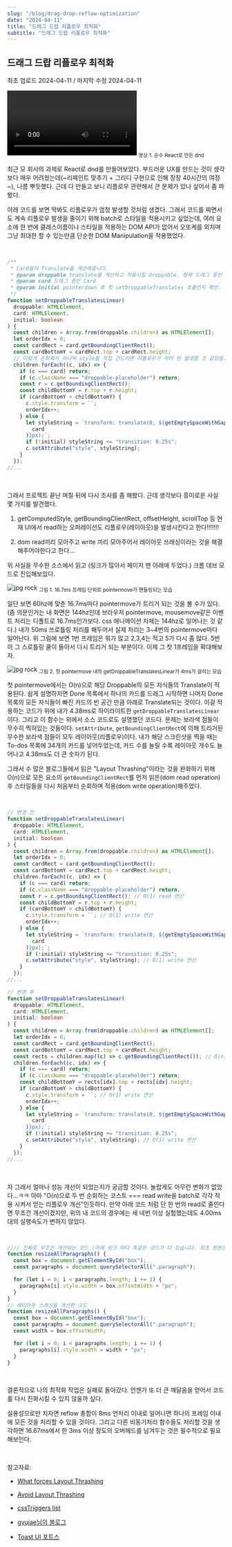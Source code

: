 ```yaml
---
slug: "/blog/drag-drop-reflow-optimization"
date: "2024-04-11"
title: "드래그 드랍 리플로우 최적화"
subtitle: "드래그 드랍 리플로우 최적화"
---
```


## **드래그 드랍 리플로우 최적화**

<p class="text-time">최초 업로드 2024-04-11 / 마지막 수정 2024-04-11</p>

<div class="video-container">
  <video src="https://d1ykeqyorqdego.cloudfront.net/new-assets/dnd-reflow/main-vid.mp4" controls></video>
  <sub class>영상 1. 순수 React로 만든 dnd</sub>
</div>

최근 모 회사의 과제로 React로 dnd를 만들어보았다. 부드러운 UX를 만드는 것이 생각보다 매우 어려웠는데(~리페인트 맞추기 + 그리디 구현으로 인해 장장 40시간의 여정~), 나름 뿌듯했다. 근데 다 만들고 보니 리플로우 관련해서 큰 문제가 있나 싶어서 좀 파봤다.

아래 코드를 보면 딱봐도 리플로우가 엄청 발생할 것처럼 생겼다. 그래서 코드를 짜면서도 계속 리플로우 발생을 줄이기 위해 batch로 스타일을 적용시키고 싶었는데, 여러 요소에 한 번에 클래스이름이나 스타일을 적용하는 DOM API가 없어서 오또케를 외치며 그냥 최대한 할 수 있는만큼 단순한 DOM Manipulation을 적용했었다.

<br/>

```ts
/**
 * Card들의 Translate을 계산해줍니다.
 * @param droppable translate를 계산하고 적용시킬 droppable. 현재 드래그 중인 Card 위치에 있는 droppable입니다.
 * @param card 드래그 중인 Card
 * @param initial pointerdown 후 첫 setDroppableTranslates 호출인지 확인.
 */
function setDroppableTranslatesLinear(
  droppable: HTMLElement,
  card: HTMLElement,
  initial: boolean
) {
  const children = Array.from(droppable.children) as HTMLElement[];
  let orderIdx = 0;
  const cardRect = card.getBoundingClientRect();
  const cardBottomY = cardRect.top + cardRect.height;
  // 이렇게 순회해서 하나씩 style을 직접 건드리면 리플로우가 여러 번 발생할 것 같았음.
  children.forEach((c, idx) => {
    if (c === card) return;
    if (c.className === "droppable-placeholder") return;
    const r = c.getBoundingClientRect();
    const childBottomY = r.top + r.height;
    if (cardBottomY > childBottomY) {
      c.style.transform = ``;
      orderIdx++;
    } else {
      let styleString = `transform: translate(0, ${getEmptySpaceWithGap(
        card
      )}px);`;
      if (!initial) styleString += "transition: 0.25s";
      c.setAttribute("style", styleString);
    }
  });
//...
```

<br/>

그래서 프로젝트 끝난 며칠 뒤에 다시 조사를 좀 해봤다. 근데 생각보다 흥미로운 사실 몇 가지를 발견했다.

1. getComputedStyle, getBoundingClientRect, offsetHeight, scrollTop 등 현재 UI에서 read하는 오퍼레이션도 리플로우(레이아웃)을 발생시킨다고 한다!!!!!!!

2. dom read끼리 모아주고 write 끼리 모아주어서 레이아웃 쓰래싱이라는 것을 해결해주어야한다고 한다...

위 사실을 무수한 소스에서 읽고 (링크가 많아서 페이지 맨 아래에 두었다.) 크롬 데브 모드로 진입해보았다.

<div class="image-container">
  <img class="md-image" src="https://d1ykeqyorqdego.cloudfront.net/new-assets/dnd-reflow/sc1.png" alt="jpg rock"/>
  <sub class>그림 1. 16.7ms 프레임 단위로 pointermove가 핸들링되는 모습</sub>
</div>

일단 보면 60hz에 맞춘 16.7ms마다 pointermove가 트리거 되는 것을 볼 수가 있다. (좀 의문인거는 내 화면은 144hz인데 브라우저 pointermove, mousemove같은 이벤트 처리는 디폴트로 16.7ms인가보다. css 애니메이션 자체는 144hz로 일어나는 것 같다.) 내가 50ms 쓰로틀링 처리를 해두어서 실제 처리는 3~4번의 pointermove마다 일어난다. 위 그림에 보면 1번 프레임은 뭐가 많고 2,3,4는 적고 5가 다시 좀 많다. 5번이 그 스로틀링 쿨이 돌아서 다시 트리거 되는 부분이다. 이제 그 첫 1프레임을 확대해보자.

<div class="image-container">
  <img class="md-image" src="https://d1ykeqyorqdego.cloudfront.net/new-assets/dnd-reflow/sc2.png" alt="jpg rock"/>
  <sub class>그림 2. 첫 pointermove 내의 getDroppableTranslatesLinear가 4ms가 걸리는 모습</sub>
</div>

첫 pointermove에서는 O(n)으로 해당 Droppable의 모든 자식들의 Translate이 적용된다. 쉽게 설명하자면 Done 목록에서 하나의 카드를 드래그 시작하면 나머지 Done 목록의 모든 자식들이 빠진 카드의 빈 공간 만큼 아래로 Translate되는 것이다. 이걸 적용하는 코드가 위에 내가 4.38ms로 하이라이트한 `getDroppableTranslatesLinear`이다. 그리고 이 함수는 위에서 소스 코드로도 설명했던 코드다. 문제는 보라색 점들이 무수히 찍혀있는 것들이다. `setAttribute`, `getBoundingClientRect`에 의해 트리거된 무수한 보라색 점들이 모두 레이아웃(리플로우)이다. 내가 해당 스크린샷을 찍을 때는 To-dos 목록에 34개의 카드를 넣어두었는데, 카드 수를 늘릴 수록 레이아웃 개수도 늘어나고 4.38ms도 더 큰 숫자가 된다.

그래서 수 많은 블로그들에서 읽은 "Layout Thrashing"이라는 것을 완화하기 위해 O(n)으로 모든 요소의 `getBoundingClientRect`를 먼저 읽은(dom read operation) 후 스타일들을 다시 처음부터 순회하며 적용(dom write operation)해주었다.

<br/>

```ts
// 변경 전
function setDroppableTranslatesLinear(
  droppable: HTMLElement,
  card: HTMLElement,
  initial: boolean
) {
  const children = Array.from(droppable.children) as HTMLElement[];
  let orderIdx = 0;
  const cardRect = card.getBoundingClientRect();
  const cardBottomY = cardRect.top + cardRect.height;
  children.forEach((c, idx) => {
    if (c === card) return;
    if (c.className === "droppable-placeholder") return;
    const r = c.getBoundingClientRect(); // O(1) read 연산
    const childBottomY = r.top + r.height;
    if (cardBottomY > childBottomY) {
      c.style.transform = ``; // O(1) write 연산
      orderIdx++;
    } else {
      let styleString = `transform: translate(0, ${getEmptySpaceWithGap(
        card
      )}px);`;
      if (!initial) styleString += "transition: 0.25s";
      c.setAttribute("style", styleString); // O(1) write 연산
    }
  });
//...

// 변경 후
function setDroppableTranslatesLinear(
  droppable: HTMLElement,
  card: HTMLElement,
  initial: boolean
) {
  const children = Array.from(droppable.children) as HTMLElement[];
  let orderIdx = 0;
  const cardRect = card.getBoundingClientRect();
  const cardBottomY = cardRect.top + cardRect.height;
  const rects = children.map((c) => c.getBoundingClientRect()); // O(n) read 연산
  children.forEach((c, idx) => {
    if (c === card) return;
    if (c.className === "droppable-placeholder") return;
    const childBottomY = rects[idx].top + rects[idx].height;
    if (cardBottomY > childBottomY) {
      c.style.transform = ``; // O(1) write 연산
      orderIdx++;
    } else {
      let styleString = `transform: translate(0, ${getEmptySpaceWithGap(
        card
      )}px);`;
      if (!initial) styleString += "transition: 0.25s";
      c.setAttribute("style", styleString); // O(1) write 연산
    }
  });
//...
```

<br/>

자 그래서 얼마나 성능 개선이 되었는지가 궁금할 것이다. 놀랍게도 아무런 변화가 없었다...ㅋㅋ 아마 "O(n)으로 두 번 순회하는 코스트 === read write을 batch로 각각 적용 시켜서 얻는 리플로우 개선"인듯하다. 만약 아래 코드 처럼 단 한 번의 read로 줄인다면 무조건 개선이겠지만, 위의 내 코드의 경우에는 세 네번 이상 실험했는데도 4.00ms 대의 실행속도가 변하지 않았다.

<br/>

```ts
//// 진짜로 무조건 개선되는 코드 (아래 링크 마다 똑같은 코드가 다 있습니다. 최초 원본은 web.dev 사이트인 것으로 추정됨.)
function resizeAllParagraphs() {
  const box = document.getElementById("box");
  const paragraphs = document.querySelectorAll(".paragraph");

  for (let i = 0; i < paragraphs.length; i += 1) {
    paragraphs[i].style.width = box.offsetWidth + "px";
  }
}
// 레이아웃 스래싱을 개선한 코드
function resizeAllParagraphs() {
  const box = document.getElementById("box");
  const paragraphs = document.querySelectorAll(".paragraph");
  const width = box.offsetWidth;

  for (let i = 0; i < paragraphs.length; i += 1) {
    paragraphs[i].style.width = width + "px";
  }
}
```

<br/>

결론적으로 나의 최적화 작업은 실패로 돌아갔다. 언젠가 또 더 큰 깨달음을 얻어서 코드를 다시 진화시킬 수 있지 않을까 싶다.

실용성으로만 치자면 reflow 총합이 8ms 언저리 이내로 일어나면 하나의 프레임 이내에 모든 것을 처리할 수 있을 것이다. 그리고 다른 비동기처리 함수들도 처리할 것을 생각하면 16.67ms에서 한 3ms 이상 정도의 오버헤드를 남겨두는 것은 필수적으로 필요해보인다.

<br/>

참고자료:

- [What forces Layout Thrashing](https://gist.github.com/paulirish/5d52fb081b3570c81e3a)

- [Avoid Layout Thrashing](https://web.dev/articles/avoid-large-complex-layouts-and-layout-thrashing)

- [cssTriggers list](https://csstriggers.com/)

- [gyujae님의 블로그](https://velog.io/@nuo/%EC%9B%B9%ED%8E%98%EC%9D%B4%EC%A7%80-%EB%A0%8C%EB%8D%94%EB%A7%81-%EC%B5%9C%EC%A0%81%ED%99%94)

- [Toast UI 포트스](https://ui.toast.com/fe-guide/ko_PERFORMANCE)
